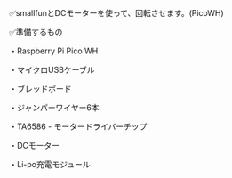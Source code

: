 ✅smallfunとDCモーターを使って、回転させます。(PicoWH)


✅準備するもの

・Raspberry Pi Pico WH

・マイクロUSBケーブル

・ブレッドボード

・ジャンパーワイヤー6本

・TA6586 - モータードライバーチップ

・DCモーター

・Li-po充電モジュール
